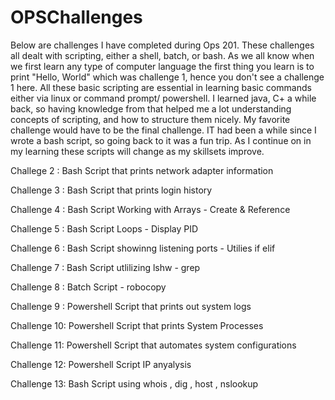 # OPSChallenges

Below are challenges I have completed during Ops 201. These challenges all dealt with scripting, either a shell, batch, or bash. As we all know when we first learn any type of computer language the first thing you learn is to print "Hello, World" which was challenge 1, hence you don't see a challenge 1 here. All these basic scripting are essential in learning basic commands either via linux or command prompt/ powershell. I learned java, C+ a while back, so having knowledge from that helped me a lot understanding concepts of scripting, and how to structure them nicely. My favorite challenge would have to be the final challenge. IT had been a while since I wrote a bash script, so going back to it was a fun trip. As I continue on in my learning these scripts will change as my skillsets improve.  

Challege 2 :  Bash Script that prints network adapter information

Challenge 3 : Bash Script that prints login history

Challenge 4 : Bash Script Working with Arrays - Create & Reference

Challenge 5 : Bash Script Loops - Display PID

Challenge 6 : Bash Script showinng listening ports - Utilies if elif

Challenge 7 : Bash Script utlilizing lshw - grep 

Challenge 8 : Batch Script - robocopy 

Challenge 9 : Powershell Script that prints out system logs

Challenge 10: Powershell Script that prints System Processes

Challenge 11: Powershell Script that automates system configurations

Challenge 12: Powershell Script IP anyalysis 

Challenge 13: Bash Script using whois , dig , host , nslookup
